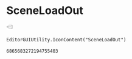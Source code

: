 # SceneLoadOut
![](/img/SceneLoadOut.png)

``` CSharp
EditorGUIUtility.IconContent("SceneLoadOut")
```
```
6865683272194755403
```
